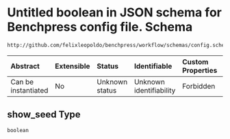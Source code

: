 # Untitled boolean in JSON schema for Benchpress config file. Schema

```txt
http://github.com/felixleopoldo/benchpress/workflow/schemas/config.schema.json#/definitions/roc/properties/show_seed
```



| Abstract            | Extensible | Status         | Identifiable            | Custom Properties | Additional Properties | Access Restrictions | Defined In                                                       |
| :------------------ | :--------- | :------------- | :---------------------- | :---------------- | :-------------------- | :------------------ | :--------------------------------------------------------------- |
| Can be instantiated | No         | Unknown status | Unknown identifiability | Forbidden         | Allowed               | none                | [config.schema.json*](config.schema.json "open original schema") |

## show_seed Type

`boolean`
